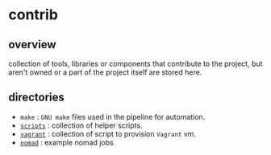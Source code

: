 # contrib

## overview

collection of tools, libraries or components that contribute to the project, 
but aren't owned or a part of the project itself are stored here.

## directories

- `make` : `GNU make` files used in the pipeline for automation.
- [`scripts`](installer/README.md) : collection of helper scripts.
- [`vagrant`](vagrant/README.md) : collection of script to provision `Vagrant` vm.
- [`nomad`](nomad/README.md) : example nomad jobs
